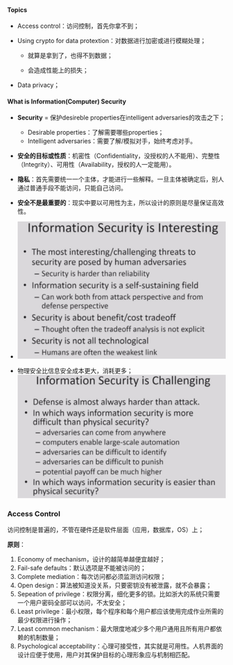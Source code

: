 #### Topics

- Access control：访问控制，首先你拿不到；

- Using crypto for data protextion：对数据进行加密或进行模糊处理；

    - 就算是拿到了，也得不到数据；

    - 会造成性能上的损失；

- Data privacy；

#### What is Information(Computer) Security

- **Security** = 保护desireble properties在intelligent adversaries的攻击之下；
    - Desirable properties：了解需要哪些properties；
    - Intelligent adversaries：需要了解/模拟对手，始终考虑对手。

- **安全的目标或性质**：机密性（Confidentiality，没授权的人不能用）、完整性（Integrity）、可用性（Availability，授权的人一定能用）。

- **隐私**：首先需要统一一个主体，才能进行一些解释。一旦主体被确定后，别人通过普通手段不能访问，只能自己访问。
- **安全不是最重要的**：现实中要以可用性为主，所以设计的原则是尽量保证高效性。
- ![image-20230426085859806](../img/4.26/image-20230426085859806.png)
- 物理安全比信息安全成本更大，消耗更多；![image-20230426085909169](../img/4.26/image-20230426085909169.png)

### Access Control

访问控制是普遍的，不管在硬件还是软件层面（应用，数据库，OS）上；

**原则**：

1. Economy of mechanism，设计的越简单越便宜越好；
2. Fail-safe defaults：默认选项是不能被访问的；
3. Complete mediation：每次访问都必须监测访问权限；
4. Open design：算法被知道没关系，只要密钥没有被泄露，就不会暴露；
5. Sepeation of privilege：权限分离，细化更多的锁。比如浙大的系统只需要一个用户密码全部可以访问，不太安全；
6. Least privilege：最小权限，每个程序和每个用户都应该使用完成作业所需的最少权限进行操作；
7. Least common mechanism：最大限度地减少多个用户通用且所有用户都依赖的机制数量；
8. Psychological acceptability：心理可接受性，其实就是可用性。人机界面的设计应便于使用，用户对其保护目标的心理形象应与机制相匹配。

